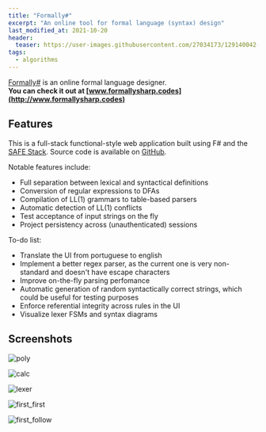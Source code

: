 ```yaml
---
title: "Formally#"
excerpt: "An online tool for formal language (syntax) design"
last_modified_at: 2021-10-20
header:
  teaser: https://user-images.githubusercontent.com/27034173/129140042-eeba5460-0aa3-4b1c-9a58-8b948beccafe.png
tags:
  - algorithms
---
```


[Formally#](https://github.com/baioc/FormallySharp) is an online formal language designer.<br>
**You can check it out at [www.formallysharp.codes](http://www.formallysharp.codes)**


Features
----

This is a full-stack functional-style web application built using F# and the [SAFE Stack](https://safe-stack.github.io/docs/overview/).
Source code is available on [GitHub](https://github.com/baioc/FormallySharp).

Notable features include:
* Full separation between lexical and syntactical definitions
* Conversion of regular expressions to DFAs
* Compilation of LL(1) grammars to table-based parsers
* Automatic detection of LL(1) conflicts
* Test acceptance of input strings on the fly
* Project persistency across (unauthenticated) sessions

To-do list:
* Translate the UI from portuguese to english
* Implement a better regex parser, as the current one is very non-standard and doesn't have escape characters
* Improve on-the-fly parsing perfomance
* Automatic generation of random syntactically correct strings, which could be useful for testing purposes
* Enforce referential integrity across rules in the UI
* Visualize lexer FSMs and syntax diagrams


Screenshots
----

![poly](https://user-images.githubusercontent.com/27034173/129140042-eeba5460-0aa3-4b1c-9a58-8b948beccafe.png)

![calc](https://user-images.githubusercontent.com/27034173/133954409-d50c6a9b-7f58-48c5-a507-dcabaeba5b95.png)

![lexer](https://user-images.githubusercontent.com/42824191/129277689-ab361e8a-a31b-4e9a-8e8b-0c57c34bc8bd.png)

![first_first](https://user-images.githubusercontent.com/27034173/133955408-82eb1c73-5ec2-434a-a313-643ea4a94ec4.png)

![first_follow](https://user-images.githubusercontent.com/27034173/133955412-432359d7-0968-4ca4-860a-a2ebb85310f8.png)
